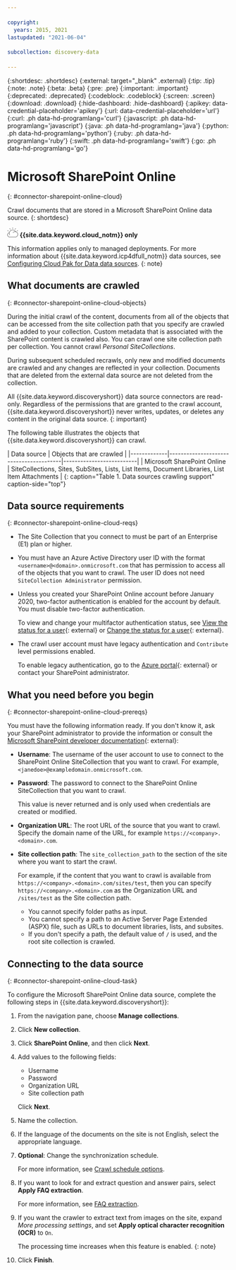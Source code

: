 ```yaml
---

copyright:
  years: 2015, 2021
lastupdated: "2021-06-04"

subcollection: discovery-data

---
```


{:shortdesc: .shortdesc}
{:external: target="_blank" .external}
{:tip: .tip}
{:note: .note}
{:beta: .beta}
{:pre: .pre}
{:important: .important}
{:deprecated: .deprecated}
{:codeblock: .codeblock}
{:screen: .screen}
{:download: .download}
{:hide-dashboard: .hide-dashboard}
{:apikey: data-credential-placeholder='apikey'} 
{:url: data-credential-placeholder='url'}
{:curl: .ph data-hd-programlang='curl'}
{:javascript: .ph data-hd-programlang='javascript'}
{:java: .ph data-hd-programlang='java'}
{:python: .ph data-hd-programlang='python'}
{:ruby: .ph data-hd-programlang='ruby'}
{:swift: .ph data-hd-programlang='swift'}
{:go: .ph data-hd-programlang='go'}

# Microsoft SharePoint Online
{: #connector-sharepoint-online-cloud}

Crawl documents that are stored in a Microsoft SharePoint Online data source.
{: shortdesc}

![IBM Cloud only](images/ibm-cloud.png) **{{site.data.keyword.cloud_notm}} only**

This information applies only to managed deployments. For more information about {{site.data.keyword.icp4dfull_notm}} data sources, see [Configuring Cloud Pak for Data data sources](/docs/discovery-data?topic=discovery-data-collection-types).
{: note}

## What documents are crawled
{: #connector-sharepoint-online-cloud-objects}

During the initial crawl of the content, documents from all of the objects that can be accessed from the site collection path that you specify are crawled and added to your collection. Custom metadata that is associated with the SharePoint content is crawled also. You can crawl one site collection path per collection. You cannot crawl *Personal SiteCollections*.

During subsequent scheduled recrawls, only new and modified documents are crawled and any changes are reflected in your collection. Documents that are deleted from the external data source are not deleted from the collection.

All {{site.data.keyword.discoveryshort}} data source connectors are read-only. Regardless of the permissions that are granted to the crawl account, {{site.data.keyword.discoveryshort}} never writes, updates, or deletes any content in the original data source.
{: important}

The following table illustrates the objects that {{site.data.keyword.discoveryshort}} can crawl.

| Data source | Objects that are crawled |
|-------------|----------------------------------------|--------------------------|
| Microsoft SharePoint Online | SiteCollections, Sites, SubSites, Lists, List Items, Document Libraries, List Item Attachments |
{: caption="Table 1. Data sources crawling support" caption-side="top"}

## Data source requirements
{: #connector-sharepoint-online-cloud-reqs}

- The Site Collection that you connect to must be part of an Enterprise (E1) plan or higher.
- You must have an Azure Active Directory user ID with the format `<username>@<domain>.onmicrosoft.com` that has permission to access all of the objects that you want to crawl. The user ID does not need `SiteCollection Administrator` permission.
- Unless you created your SharePoint Online account before January 2020, two-factor authentication is enabled for the account by default. You must disable two-factor authentication.

    To view and change your multifactor authentication status, see [View the status for a user](https://docs.microsoft.com/en-us/azure/active-directory/authentication/howto-mfa-userstates#view-the-status-for-a-user){: external} or [Change the status for a user](https://docs.microsoft.com/en-us/azure/active-directory/authentication/howto-mfa-userstates#change-the-status-for-a-user){: external}.
- The crawl user account must have legacy authentication and `Contribute` level permissions enabled.

  To enable legacy authentication, go to the [Azure portal](https://portal.azure.com/){: external} or contact your SharePoint administrator.

## What you need before you begin
{: #connector-sharepoint-online-cloud-prereqs}

You must have the following information ready. If you don't know it, ask your SharePoint administrator to provide the information or consult the [Microsoft SharePoint developer documentation](https://docs.microsoft.com/en-us/sharepoint/dev/){: external}:

- **Username**: The username of the user account to use to connect to the SharePoint Online SiteCollection that you want to crawl.
  For example, `<janedoe>@exampledomain.onmicrosoft.com`.
- **Password**: The password to connect to the SharePoint Online SiteCollection that you want to crawl. 

  This value is never returned and is only used when credentials are created or modified.
- **Organization URL**: The root URL of the source that you want to crawl. Specify the domain name of the URL, for example `https://<company>.<domain>.com`.
- **Site collection path**: The `site_collection_path` to the section of the site where you want to start the crawl. 

  For example, if the content that you want to crawl is available from `https://<company>.<domain>.com/sites/test`, then you can specify `https://<company>.<domain>.com` as the Organization URL and `/sites/test` as the Site collection path. 

  - You cannot specify folder paths as input.
  - You cannot specify a path to an Active Server Page Extended (ASPX) file, such as URLs to document libraries, lists, and subsites.
  - If you don't specify a path, the default value of `/` is used, and the root site collection is crawled.

## Connecting to the data source
{: #connector-sharepoint-online-cloud-task}

To configure the Microsoft SharePoint Online data source, complete the following steps in {{site.data.keyword.discoveryshort}}:

1.  From the navigation pane, choose **Manage collections**.
1.  Click **New collection**.
1.  Click **SharePoint Online**, and then click **Next**.
1.  Add values to the following fields:

    - Username
    - Password
    - Organization URL
    - Site collection path

    Click **Next**.
1.  Name the collection.
1.  If the language of the documents on the site is not English, select the appropriate language.
1.  **Optional**: Change the synchronization schedule. 

    For more information, see [Crawl schedule options](/docs/discovery-data?topic=discovery-data-collections#crawlschedule).
1.  If you want to look for and extract question and answer pairs, select **Apply FAQ extraction**.

    For more information, see [FAQ extraction](/docs/discovery-data?topic=discovery-data-sources#faq-extraction).

1.  If you want the crawler to extract text from images on the site, expand *More processing settings*, and set **Apply optical character recognition (OCR)** to `On`.

    The processing time increases when this feature is enabled.
    {: note}

1.  Click **Finish**.
